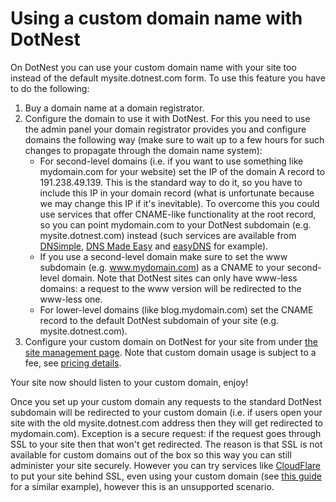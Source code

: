 # Using a custom domain name with DotNest



On DotNest you can use your custom domain name with your site too instead of the default mysite.dotnest.com form. To use this feature you have to do the following:

1. Buy a domain name at a domain registrator.
2. Configure the domain to use it with DotNest. For this you need to use the admin panel your domain registrator provides you and configure domains the following way (make sure to wait up to a few hours for such changes to propagate through the domain name system):
	- For second-level domains (i.e. if you want to use something like mydomain.com for your website) set the IP of the domain A record to 191.238.49.139. This is the standard way to do it, so you have to include this IP in your domain record (what is unfortunate because we may change this IP if it's inevitable). To overcome this you could use services that offer CNAME-like functionality at the root record, so you can point mydomain.com to your DotNest subdomain (e.g. mysite.dotnest.com) instead (such services are available from [DNSimple](http://support.dnsimple.com/articles/alias-record), [DNS Made Easy](http://www.dnsmadeeasy.com/services/aname-records/) and [easyDNS](http://docs.easydns.com/aname-records/) for example).
	- If you use a second-level domain make sure to set the www subdomain (e.g. www.mydomain.com) as a CNAME to your second-level domain. Note that DotNest sites can only have www-less domains: a request to the www version will be redirected to the www-less one.
	- For lower-level domains (like blog.mydomain.com) set the CNAME record to the default DotNest subdomain of your site (e.g. mysite.dotnest.com).
3. Configure your custom domain on DotNest for your site from under [the site management page](/DotNest.Frontend/UserSiteManagement/). Note that custom domain usage is subject to a fee, see [pricing details](/pricing).

Your site now should listen to your custom domain, enjoy!

Once you set up your custom domain any requests to the standard DotNest subdomain will be redirected to your custom domain (i.e. if users open your site with the old mysite.dotnest.com address then they will get redirected to mydomain.com). Exception is a secure request: if the request goes through SSL to your site then that won't get redirected. The reason is that SSL is not available for custom domains out of the box so this way you can still administer your site securely. However you can try services like [CloudFlare](https://www.cloudflare.com/) to put your site behind SSL, even using your custom domain (see [this guide](http://www.troyhunt.com/2015/04/how-to-get-your-ssl-for-free-on-shared.html) for a similar example), however this is an unsupported scenario.